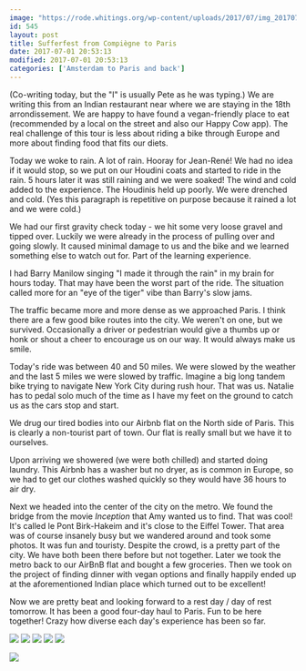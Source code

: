 ```yaml
---
image: "https://rode.whitings.org/wp-content/uploads/2017/07/img_20170701_180243921.jpg/img_20170701_180243921.jpg"
id: 545
layout: post
title: Sufferfest from Compiègne to Paris
date: 2017-07-01 20:53:13
modified: 2017-07-01 20:53:13
categories: ['Amsterdam to Paris and back']
---
```


(Co-writing today, but the "I" is usually Pete as he was typing.) We are writing this from an Indian restaurant near where we are staying in the 18th arrondissement. We are happy to have found a vegan-friendly place to eat (recommended by a local on the street and also our Happy Cow app). The real challenge of this tour is less about riding a bike through Europe and more about finding food that fits our diets.

Today we woke to rain. A lot of rain. Hooray for Jean-René! We had no idea if it would stop, so we put on our Houdini coats and started to ride in the rain. 5 hours later it was still raining and we were soaked! The wind and cold added to the experience. The Houdinis held up poorly. We were drenched and cold. (Yes this paragraph is repetitive on purpose because it rained a lot and we were cold.)

We had our first gravity check today - we hit some very loose gravel and tipped over. Luckily we were already in the process of pulling over and going slowly. It caused minimal damage to us and the bike and we learned something else to watch out for. Part of the learning experience.

I had Barry Manilow singing "I made it through the rain" in my brain for hours today. That may have been the worst part of the ride. The situation called more for an "eye of the tiger" vibe than Barry's slow jams. 

The traffic became more and more dense as we approached Paris. I think there are a few good bike routes into the city. We weren't on one, but we survived. Occasionally a driver or pedestrian would give a thumbs up or honk or shout a cheer to encourage us on our way. It would always make us smile.

Today's ride was between 40 and 50 miles. We were slowed by the weather and the last 5 miles we were slowed by traffic. Imagine a big long tandem bike trying to navigate New York City during rush hour. That was us. Natalie has to pedal solo much of the time as I have my feet on the ground to catch us as the cars stop and start.

We drug our tired bodies into our Airbnb flat on the North side of Paris. This is clearly a non-tourist part of town. Our flat is really small but we have it to ourselves.

Upon arriving we showered (we were both chilled) and started doing laundry. This Airbnb has a washer but no dryer, as is common in Europe, so we had to get our clothes washed quickly so they would have 36 hours to air dry.

Next we headed into the center of the city on the metro. We found the bridge from the movie *Inception* that Amy wanted us to find. That was cool! It's called le Pont Birk-Hakeim and it's close to the Eiffel Tower. That area was of course insanely busy but we wandered around and took some photos. It was fun and touristy. Despite the crowd, is a pretty part of the city. We have both been there before but not together. Later we took the metro back to our AirBnB flat and bought a few groceries. Then we took on the project of finding dinner with vegan options and finally happily ended up at the aforementioned Indian place which turned out to be excellent! 

Now we are pretty beat and looking forward to a rest day / day of rest tomorrow. It has been a good four-day haul to Paris. Fun to be here together! Crazy how diverse each day's experience has been so far. 

![](https://whitingpt.files.wordpress.com/2017/07/img_20170701_121413950_hdr.jpg)
![](https://whitingpt.files.wordpress.com/2017/07/img_20170701_091218044_hdr.jpg)
![](https://whitingpt.files.wordpress.com/2017/07/img_20170701_175042451.jpg)
![](https://whitingpt.files.wordpress.com/2017/07/img_20170701_180243921.jpg)
![](https://whitingpt.files.wordpress.com/2017/07/img_20170701_180851799_hdr.jpg)

<!-- Auto-inserted images -->
![](https://rode.whitings.org/wp-content/uploads/2017/07/img_20170701_180243921.jpg/img_20170701_180243921.jpg)
